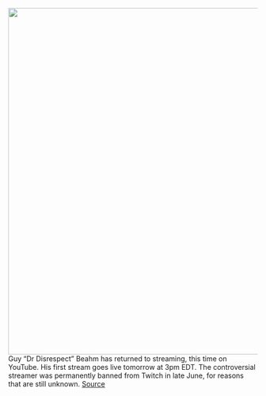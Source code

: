 <img src='https://cdn.vox-cdn.com/thumbor/6qY5bl-QbqaZp45j0LA0tPvz-gw=/0x0:2040x1360/1200x800/filters:focal(857x517:1183x843)/cdn.vox-cdn.com/uploads/chorus_image/image/67167995/BobbyQuillard_200311_3934_DrDisrespect_0002.0.jpg' width='700px' /><br/>
Guy “Dr Disrespect” Beahm has returned to streaming, this time on YouTube. His first stream goes live tomorrow at 3pm EDT. The controversial streamer was permanently banned from Twitch in late June, for reasons that are still unknown.
<a href='https://www.theverge.com/2020/8/6/21357550/dr-disrespect-streaming-youtube-facebook-return'> Source <a/>